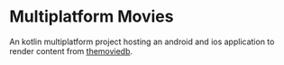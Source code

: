 # Multiplatform Movies

An kotlin multiplatform project hosting an android and ios application to render content from [themoviedb](https://www.themoviedb.org/).

